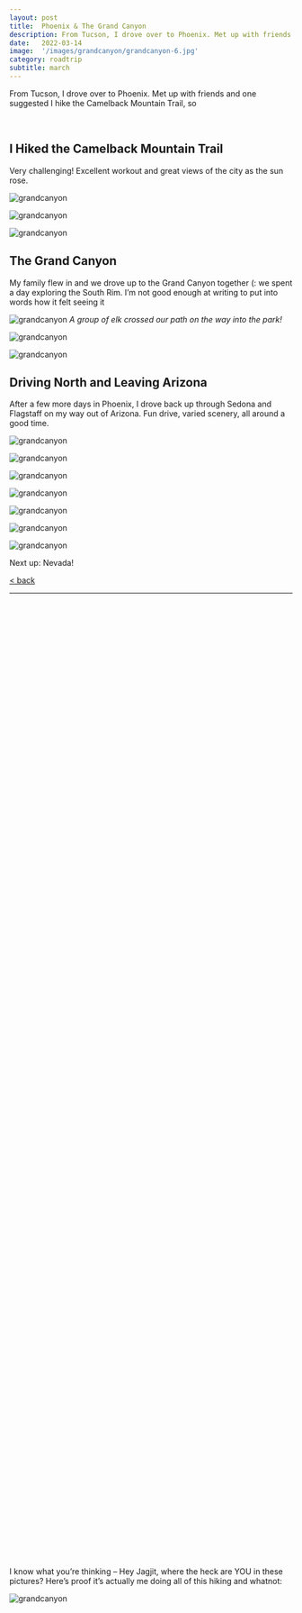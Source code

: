```yaml
---
layout: post
title:  Phoenix & The Grand Canyon
description: From Tucson, I drove over to Phoenix. Met up with friends and one suggested I hike the Camelback Mountain Trail, so
date:   2022-03-14
image:  '/images/grandcanyon/grandcanyon-6.jpg'
category: roadtrip
subtitle: march
---
```


From Tucson, I drove over to Phoenix. Met up with friends and one suggested I hike the Camelback Mountain Trail, so

&nbsp;  
## I Hiked the Camelback Mountain Trail

Very challenging! Excellent workout and great views of the city as the sun rose.

![grandcanyon]({{site.baseurl}}/images/grandcanyon/grandcanyon-2.jpg#wide)

![grandcanyon]({{site.baseurl}}/images/grandcanyon/grandcanyon-3.jpg#wide)

![grandcanyon]({{site.baseurl}}/images/grandcanyon/grandcanyon-4.jpg#wide)


## The Grand Canyon

My family flew in and we drove up to the Grand Canyon together (: we spent a day exploring the South Rim. I’m not good enough at writing to put into words how it felt seeing it

![grandcanyon]({{site.baseurl}}/images/grandcanyon/grandcanyon-5.jpg#wide)
*A group of elk crossed our path on the way into the park!*

![grandcanyon]({{site.baseurl}}/images/grandcanyon/grandcanyon-6.jpg#wide)

![grandcanyon]({{site.baseurl}}/images/grandcanyon/grandcanyon-7.jpg#wide)

## Driving North and Leaving Arizona

After a few more days in Phoenix, I drove back up through Sedona and Flagstaff on my way out of Arizona. Fun drive, varied scenery, all around a good time.

![grandcanyon]({{site.baseurl}}/images/grandcanyon/grandcanyon-8.jpg#wide)

![grandcanyon]({{site.baseurl}}/images/grandcanyon/grandcanyon-9.jpg#wide)

![grandcanyon]({{site.baseurl}}/images/grandcanyon/grandcanyon-10.jpg#wide)

![grandcanyon]({{site.baseurl}}/images/grandcanyon/grandcanyon-11.jpg#wide)

![grandcanyon]({{site.baseurl}}/images/grandcanyon/grandcanyon-12.jpg#wide)

![grandcanyon]({{site.baseurl}}/images/grandcanyon/grandcanyon-13.jpg#wide)

![grandcanyon]({{site.baseurl}}/images/grandcanyon/grandcanyon-14.jpg#wide)

Next up: Nevada!

<a href="{{site.baseurl}}/roadtrip">&lt; back</a>

***

&nbsp;  
&nbsp;  
&nbsp;  
&nbsp;  
&nbsp;  
&nbsp;  
&nbsp;  
&nbsp;  
&nbsp;  
&nbsp;  
&nbsp;  
&nbsp;  
&nbsp;  
&nbsp;  
&nbsp;  
&nbsp;  
&nbsp;  
&nbsp;  
&nbsp;  
&nbsp;  
&nbsp;  
&nbsp;  
&nbsp;  
&nbsp;  
&nbsp;  
&nbsp;  
&nbsp;  
&nbsp;  
&nbsp;  
&nbsp;  
&nbsp;  
&nbsp;  
&nbsp;  
&nbsp;  
&nbsp;  
&nbsp;  
&nbsp;  
&nbsp;  
&nbsp;  
&nbsp;  
&nbsp;  
&nbsp;  
&nbsp;  
&nbsp;  
&nbsp;  
&nbsp;  
&nbsp;  
&nbsp;  
&nbsp;  
&nbsp;  
&nbsp;  
&nbsp;  
&nbsp;  
&nbsp;  
&nbsp;  
&nbsp;  
&nbsp;  
&nbsp;  
&nbsp;  
&nbsp;  
&nbsp;  
&nbsp;  
&nbsp;  
&nbsp;  
&nbsp;  
&nbsp;  
&nbsp;  
&nbsp;  
&nbsp;  
&nbsp;  
&nbsp;  
&nbsp;  
&nbsp;  
&nbsp;  
&nbsp;  
&nbsp;  
&nbsp;  
&nbsp;  
&nbsp;  
&nbsp;  
&nbsp;  
&nbsp;  
&nbsp;  
&nbsp;  
&nbsp;  
&nbsp;  
&nbsp;  
&nbsp;  
&nbsp;  
&nbsp;  
&nbsp;  
&nbsp;  
&nbsp;  
&nbsp;  
&nbsp;  
&nbsp;  
&nbsp;  
&nbsp;  
&nbsp;  
&nbsp;  

I know what you’re thinking – Hey Jagjit, where the heck are YOU in these pictures? Here’s proof it’s actually me doing all of this hiking and whatnot:

![grandcanyon]({{site.baseurl}}/images/grandcanyon/grandcanyon-1.jpeg)

&nbsp;  